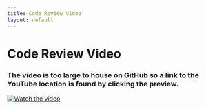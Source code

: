 ```yaml
---
title: Code Review Video
layout: default
---
```

# Code Review Video
### The video is too large to house on GitHub so a link to the YouTube location is found by clicking the preview.



[![Watch the video](https://img.youtube.com/vi/YTIxfNiG-sw/hqdefault.jpg)](https://youtu.be/YTIxfNiG-sw)
